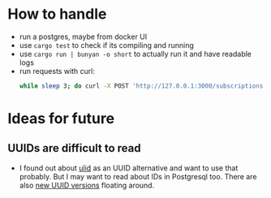 # How to handle

* run a postgres, maybe from docker UI
* use `cargo test` to check if its compiling and running
* use `cargo run | bunyan -o short` to actually run it and have readable logs
* run requests with curl:
  ```bash
  while sleep 3; do curl -X POST 'http://127.0.0.1:3000/subscriptions' -d 'name=DenverCoder9&email=funny%40valen.tine' --verbose; done
  ```

# Ideas for future

## UUIDs are difficult to read

* I found out about [ulid](https://github.com/ulid/spec) as an UUID alternative and want to use that probably.
  But I may want to read about IDs in Postgresql too.
  There are also [new UUID versions](https://uuid6.github.io/uuid6-ietf-draft/) floating around.
